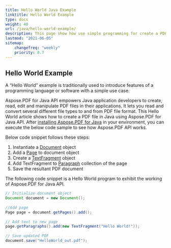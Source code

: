 ```yaml
---
title: Hello World Java Example
linktitle: Hello World Example
type: docs
weight: 40
url: /java/hello-world-example/
description: This page show how use simple programming for create a PDF document containing text - Hello World using Aspose.PDF for Java.
lastmod: "2021-06-05"
sitemap:
    changefreq: "weekly"
    priority: 0.7
---
```


## Hello World Example

A “Hello World” example is traditionally used to introduce features of a programming language or software with a simple use case.

Aspose.PDF for Java API empowers Java application developers to create, read, edit and manipulate PDF files in their applications. It lets you read and convert several different file types to and from PDF file format. This Hello World article shows how to create a PDF file in Java using Aspose.PDF for Java API. After [installing Aspose.PDF for Java](/pdf/java/installation/) in your environment, you can execute the below code sample to see how Aspose.PDF API works.

Below code snippet follows these steps:

1. Instantiate a [Document](https://reference.aspose.com/pdf/java/com.aspose.pdf/class-use/Document) object
1. Add a [Page](https://reference.aspose.com/pdf/java/com.aspose.pdf.class-use/page) to document object
1. Create a [TextFragment](https://reference.aspose.com/pdf/java/com.aspose.pdf.class-use/TextFragment) object
1. Add TextFragment to [Paragraph](https://reference.aspose.com/pdf/java/com.aspose.pdf/Paragraphs) collection of the page
1. Save the resultant PDF document

The following code snippet is a Hello World program to exhibit the working of Aspose.PDF for Java API.

```java
// Initialize document object
Document document = new Document();
 
//Add page
Page page = document.getPages().add();
 
// Add text to new page
page.getParagraphs().add(new TextFragment("Hello World!"));
 
// Save updated PDF
document.save("HelloWorld_out.pdf");
```
